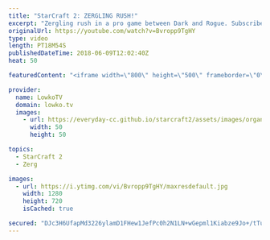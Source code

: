 ```yaml
---
title: "StarCraft 2: ZERGLING RUSH!"
excerpt: "Zergling rush in a pro game between Dark and Rogue. Subscribe for more videos: http://lowko.tv/youtube Super chaotic game of Dark vs Rogue: https://goo.gl/PRf8Gq  Solid game of professional Zerg vs Zerg. The level of play is intense. Both players try to play as greedy as possible, without overextending,"
originalUrl: https://youtube.com/watch?v=Bvropp9TgHY
type: video
length: PT18M54S
publishedDateTime: 2018-06-09T12:02:40Z
heat: 50

featuredContent: "<iframe width=\"800\" height=\"500\" frameborder=\"0\" src=\"https://www.youtube.com/embed/Bvropp9TgHY\" allow=\"accelerometer; autoplay; encrypted-media; gyroscope; picture-in-picture\" allowfullscreen></iframe>"

provider:
  name: LowkoTV
  domain: lowko.tv
  images:
    - url: https://everyday-cc.github.io/starcraft2/assets/images/organizations/lowko.tv-50x50.jpg
      width: 50
      height: 50

topics:
  - StarCraft 2
  - Zerg

images:
  - url: https://i.ytimg.com/vi/Bvropp9TgHY/maxresdefault.jpg
    width: 1280
    height: 720
    isCached: true

secured: "DJc3H6UfapMd3226ylamD1FHew1JefPc0h2N1LN+wGepml1Kiabze9Jo+/tTuYlRm6PKZ5H3Ci2e/EfuJ2LHoE7pv/ZpveOqfSo71jnfMfdX7bdfBmcFp4PdH77VYfHLAe2Jf++pfScZoAWlw7B4fK5KavXBaylak7JQHaJ+c5sP5Ts/jgrMQfwGEYOxkOz1+MIo4Asw4BXJEfV4tygDGD3RwO8cXKxK/thMtaM8O7VyMSbEWmZiQs/AN55yHdaeIb7F5zq/GfTf8XNBInxuA9DYxg2QTbhr7soBwKEpbgNubbQXoyVP60Xkhz7gqcbjdribMAW805ZJKer7JcN4iLLzhjmBJZxvXDH35txpLRlpu1Pw620fecmIbBAhDJAQcMiDvgd345QjTFXKGLxodGn5oustVHRjt5UC/WymEzrAFFkNvvnv1bGAcjcGZxYV;cfxXETq4M/8jVZezdva+ag=="
---
```


